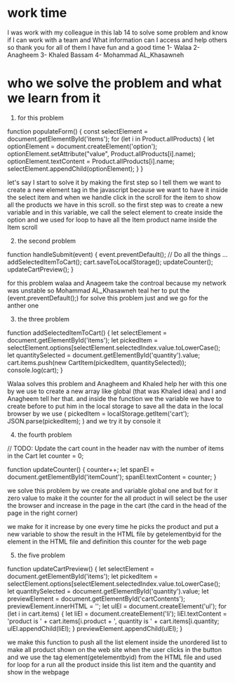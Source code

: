 # work time

I was work with my colleague in this lab 14 to solve some problem and know if I can work with a team and What information can I access and help others
so thank you for all of them I have fun and a good time
1- Walaa
2- Anagheem
3- Khaled Bassam
4- Mohammad AL_Khasawneh

# who we solve the problem and what we learn from it

1. for this problem

function populateForm() {
    const selectElement = document.getElementById('items');
    for (let i in Product.allProducts) {
        let optionElement = document.createElement('option');
        optionElement.setAttribute("value", Product.allProducts[i].name);
        optionElement.textContent = Product.allProducts[i].name;
        selectElement.appendChild(optionElement);
    }
}

let's say I start to solve it by making the first step so I tell them we want to create a new element tag in the javascript because we want to have it inside the select item and when we handle click in the scroll for the item to show all the products we have in this scroll.
so the first step was to create a new variable and in this variable, we call the select element to create inside the option and we used for loop to have all the Item product name inside the Item scroll 

2. the second problem

function handleSubmit(event) {
    event.preventDefault();
    // Do all the things ...
    addSelectedItemToCart();
    cart.saveToLocalStorage();
    updateCounter();
    updateCartPreview();
}

for this problem walaa and Anageem take the controal because my network was unstable so Mohammad AL_Khasawneh teal her to put the (event.preventDefault();) for solve this problem just and we go for the anther one

3. the three problem

function addSelectedItemToCart() {
    let selectElement = document.getElementById('items');
    let pickedItem = selectElement.options[selectElement.selectedIndex.value.toLowerCase();
    let quantitySelected = document.getElementById('quantity').value;
    cart.items.push(new CartItem(pickedItem, quantitySelected));
    console.log(cart);
}

Walaa solves this problem and Anagheem and Khaled help her with this one by we use to create a new array like global (that was Khaled idea) and I and Anagheem tell her that.
and inside the function we the variable we have to create before to put him in the local storage to save all the data in the local browser by we use (    pickedItem = localStorage.getItem('cart'); JSON.parse(pickedItem); )
and we try it by console it

4. the fourth problem

// TODO: Update the cart count in the header nav with the number of items in the Cart
let counter = 0;

function updateCounter() {
    counter++;
    let spanEl = document.getElementById('itemCount');
    spanEl.textContent = counter;
}

we solve this problem by we create and variable global one and but for it zero value to make it the counter for the all product in will select be the user the browser and increase in the page in the cart (the card in the head of the page in the right corner)

we make for it increase by one every time he picks the product  and put a new variable to show the result in the HTML file by getelementbyid for the element in the HTML file and definition this counter for the web page

5. the five problem

function updateCartPreview() {
    let selectElement = document.getElementById('items');
    let pickedItem = selectElement.options[selectElement.selectedIndex.value.toLowerCase();
    let quantitySelected = document.getElementById('quantity').value;
    let previewElement = document.getElementById('cartContents');
    previewElement.innerHTML = '';
    let ulEl = document.createElement('ul');
    for (let i in cart.items) {
        let liEl = document.createElement('li');
        liEl.textContent = 'product is ' + cart.items[i.product + ', quantity is ' + cart.items[i.quantity;
        ulEl.appendChild(liEl);
    }
    previewElement.appendChild(ulEl);
}

we make this function to push all the list element inside the unordered list  to make all product shown on the web site when the user clicks in the button and we use the tag element(getelementbyid) from the HTML file and used for loop for a run all the product inside this list item and the quantity and show in the webpage